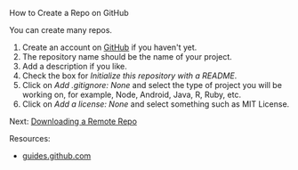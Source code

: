How to Create a Repo on GitHub

You can create many repos.

1. Create an account on [GitHub](https://github.com/) if you haven't yet.
2. The repository name should be the name of your project.
3. Add a description if you like.
4. Check the box for *Initialize this repository with a README*.
5. Click on *Add .gitignore: None* and select the type of project you will be working on, for example, Node, Android, Java, R, Ruby, etc.
6. Click on *Add a license: None* and select something such as MIT License.

Next: [Downloading a Remote Repo](../download-remote-repo/download-remote-repo.md)

Resources:
- [guides.github.com](https://guides.github.com/)